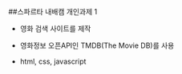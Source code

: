 ##스파르타 내배캠 개인과제 1


- 영화 검색 사이트를 제작
  
- 영화정보 오픈API인 TMDB(The Movie DB)를 사용
  
- html, css, javascript
 
 
